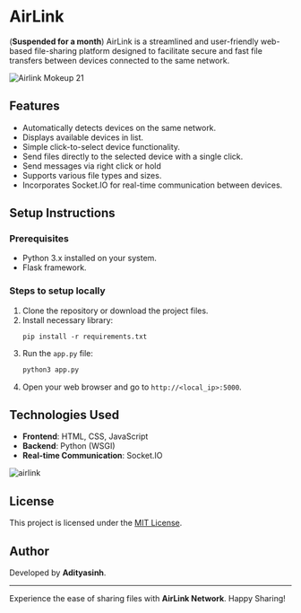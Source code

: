 # AirLink
(**Suspended for a month**)
AirLink is a streamlined and user-friendly web-based file-sharing platform designed to facilitate secure and fast file transfers between devices connected to the same network.


![Airlink Mokeup 21](https://github.com/user-attachments/assets/e0053090-a35f-49c6-8cfb-72f4a8790c4f)



## Features
- Automatically detects devices on the same network.
- Displays available devices in list.
- Simple click-to-select device functionality.
- Send files directly to the selected device with a single click.
- Send messages via right click or hold
- Supports various file types and sizes.
- Incorporates Socket.IO for real-time communication between devices.

## Setup Instructions

### Prerequisites
- Python 3.x installed on your system.
- Flask framework.

### Steps to setup locally
1. Clone the repository or download the project files.
2. Install necessary library:
   ```
   pip install -r requirements.txt
   ```
3. Run the `app.py` file:
   ```bash
   python3 app.py
   ```
4. Open your web browser and go to `http://<local_ip>:5000`.
<!--
### Folder Structure
```
AirLink/
├── static/
|   ├── back.png
│   ├── styles.css
│   ├── script.js
│   ├── socket.io.min.js
│   ├── assets/
|       ├── android-chrome-192x192.png
|       ├── apple-touch-icon.png
|       ├── favicon-16x16.png
|       ├── favicon-32x32.png
|       ├── favicon.ico
|       ├── favicon.png
|       ├── ibrand.otf
|       ├── logo.png
|       ├── cg.png
|       ├── github.png
|       ├── gitlab.png
|       ├── site.webmanifest
├── templates/
│   ├── index.html
├── app.py
```
-->

## Technologies Used
- **Frontend**: HTML, CSS, JavaScript
- **Backend**: Python (WSGI)
- **Real-time Communication**: Socket.IO

![airlink](https://github.com/user-attachments/assets/cdb62b30-2c83-40b5-b51a-ea358abb933c)

<!-- ## AirLink is live on: 
- [**Railway**](https://airlink.up.railway.app/) 
- [**Render**](https://airlink-ma0q.onrender.com/) 
-->
## License
This project is licensed under the [MIT License](https://github.com/Adityasinh-Sodha/AirLink/blob/main/LICENSE).
## Author
Developed by **Adityasinh**.

---

Experience the ease of sharing files with **AirLink Network**. Happy Sharing!
